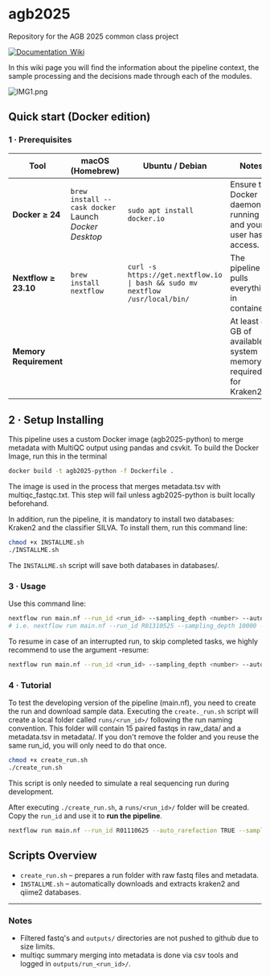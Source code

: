 # agb2025

Repository for the AGB 2025 common class project

[![Documentation  Wiki](https://img.shields.io/static/v1?label=Documentation&message=Wiki&labelColor=black&color=blue&logo=github&logoColor=white)](https://github.com/egenomics/agb2025/wiki)

In this wiki page you will find the information about the pipeline context, the sample processing and the decisions made through each of the modules.

![IMG1.png]([https://github.com/egenomics/agb2025/img/IMG1.png](https://github.com/egenomics/agb2025/blob/main/img/IMG1.png))

## Quick start (Docker edition)

### 1 · Prerequisites

| Tool                   | macOS (Homebrew)                                                            | Ubuntu / Debian                                                           | Notes                                                         |
|------------------------|-----------------------------------------------------------------------------|---------------------------------------------------------------------------|---------------------------------------------------------------|
| **Docker ≥ 24**        | `brew install --cask docker`<br/>Launch *Docker Desktop*                     | `sudo apt install docker.io`                                              | Ensure the Docker daemon is running and your user has access. |
| **Nextflow ≥ 23.10**   | `brew install nextflow`                                                     | `curl -s https://get.nextflow.io \| bash && sudo mv nextflow /usr/local/bin/` | The pipeline pulls everything in containers.                |
| **Memory Requirement** |                                                                             |                                                                           | At least 8 GB of available system memory is required for Kraken2. |

## 2 · Setup Installing

This pipeline uses a custom Docker image (agb2025-python) to merge metadata with MultiQC output using pandas and csvkit. To build the Docker Image, run this in the terminal

```bash
docker build -t agb2025-python -f Dockerfile .
```

The image is used in the process that merges metadata.tsv with multiqc_fastqc.txt. This step will fail unless agb2025-python is built locally beforehand.

In addition, run the pipeline, it is mandatory to install two databases: Kraken2 and the classifier SILVA. To install them, run this command line:

```bash
chmod +x INSTALLME.sh
./INSTALLME.sh
```

The `INSTALLME.sh` script will save both databases in databases/.


### 3 · Usage

Use this command line:

```bash
nextflow run main.nf --run_id <run_id> --sampling_depth <number> --auto_rarefaction TRUE -profile docker
# i.e. nextflow run main.nf --run_id R01310525 --sampling_depth 10000 --auto_rarefaction TRUE -profile docker
```

To resume in case of an interrupted run, to skip completed tasks, we highly recommend to use the argument -resume:

```bash
nextflow run main.nf --run_id <run_id> --sampling_depth <number> --auto_rarefaction TRUE -profile docker -resume
```

### 4 ·  Tutorial

To test the developing version of the pipeline (main.nf), you need to create the run and download sample data. Executing the `create._run.sh` script will create a local folder called `runs/<run_id>/` following the run naming convention. This folder will contain 15 paired fastqs in raw_data/ and a metadata.tsv in metadata/. If you don't remove the folder and you reuse the same run_id, you will only need to do that once.

```bash
chmod +x create_run.sh
./create_run.sh
```

This script is only needed to simulate a real sequencing run during development.

After executing `./create_run.sh`, a `runs/<run_id>/` folder will be created. Copy the `run_id` and use it to **run the pipeline**.

```bash
nextflow run main.nf --run_id R01110625 --auto_rarefaction TRUE --sampling_depth 10000 -profile docker -resume
```


## Scripts Overview
- `create_run.sh` – prepares a run folder with raw fastq files and metadata.
- `INSTALLME.sh` – automatically downloads and extracts kraken2 and qiime2 databases.


---

### Notes

- Filtered fastq's and `outputs/` directories are not pushed to github due to size limits.
- multiqc summary merging into metadata is done via csv tools and logged in `outputs/run_<run_id>/`.

